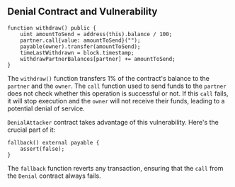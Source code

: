 ## Denial Contract and Vulnerability

```solidity
function withdraw() public {
    uint amountToSend = address(this).balance / 100;
    partner.call{value: amountToSend}("");
    payable(owner).transfer(amountToSend);
    timeLastWithdrawn = block.timestamp;
    withdrawPartnerBalances[partner] += amountToSend;
}
```

The `withdraw()` function transfers 1% of the contract's balance to the `partner` and the `owner`. The `call` function used to send funds to the `partner` does not check whether this operation is successful or not. If this `call` fails, it will stop execution and the `owner` will not receive their funds, leading to a potential denial of service.

`DenialAttacker` contract takes advantage of this vulnerability. Here's the crucial part of it:

```solidity
fallback() external payable {
    assert(false);
}
```

The `fallback` function reverts any transaction, ensuring that the `call` from the `Denial` contract always fails.
